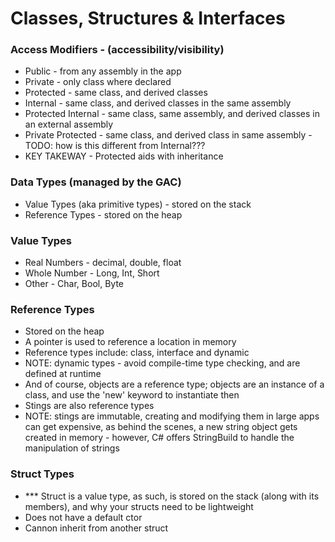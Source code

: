 # Classes, Structures & Interfaces

### Access Modifiers - (accessibility/visibility)
- Public - from any assembly in the app
- Private - only class where declared
- Protected - same class, and derived classes
- Internal - same class, and derived classes in the same assembly
- Protected Internal - same class, same assembly, and derived classes in an external assembly
- Private Protected - same class, and derived class in same assembly - TODO: how is this different from Internal???
- KEY TAKEWAY - Protected aids with inheritance

### Data Types (managed by the GAC)
- Value Types (aka primitive types) - stored on the stack
- Reference Types - stored on the heap

### Value Types
- Real Numbers - decimal, double, float
- Whole Number - Long, Int, Short
- Other - Char, Bool, Byte

### Reference Types
- Stored on the heap
- A pointer is used to reference a location in memory
- Reference types include: class, interface and dynamic
- NOTE: dynamic types - avoid compile-time type checking, and are defined at runtime
- And of course, objects are a reference type; objects are an instance of a class, and use the 'new' keyword to instantiate then
- Stings are also reference types
- NOTE: stings are immutable, creating and modifying them in large apps can get expensive, as behind the scenes, a new string object gets created in memory - however, C# offers StringBuild to handle the manipulation of strings

### Struct Types
- *** Struct is a value type, as such, is stored on the stack (along with its members), and why your structs need to be lightweight
- Does not have a default ctor
- Cannon inherit from another struct
